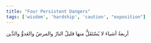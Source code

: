 ```yaml
---
title: "Four Persistent Dangers"
tags: ['wisdom', 'hardship', 'caution', "exposition"]
---
```


 أربعةُ أشياءَ لا يُسْتَقَلُّ منها قليلٌ النارُ والمرضُ والعَدوُّ والدَّين
